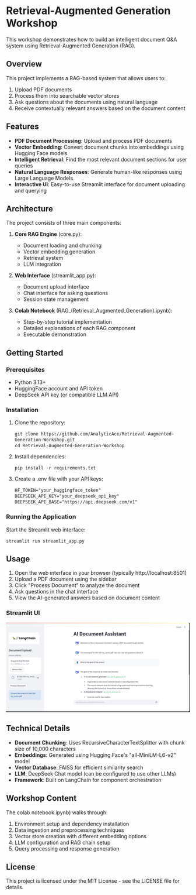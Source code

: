 # Retrieval-Augmented Generation Workshop

This workshop demonstrates how to build an intelligent document Q&A system using Retrieval-Augmented Generation (RAG).

## Overview

This project implements a RAG-based system that allows users to:
1. Upload PDF documents
2. Process them into searchable vector stores
3. Ask questions about the documents using natural language
4. Receive contextually relevant answers based on the document content

## Features

- **PDF Document Processing**: Upload and process PDF documents 
- **Vector Embedding**: Convert document chunks into embeddings using Hugging Face models
- **Intelligent Retrieval**: Find the most relevant document sections for user queries
- **Natural Language Responses**: Generate human-like responses using Large Language Models
- **Interactive UI**: Easy-to-use Streamlit interface for document uploading and querying

## Architecture

The project consists of three main components:

1. **Core RAG Engine** (core.py):
   - Document loading and chunking
   - Vector embedding generation
   - Retrieval system
   - LLM integration

2. **Web Interface** (streamlit_app.py):
   - Document upload interface
   - Chat interface for asking questions
   - Session state management

3. **Colab Notebook** (RAG_(Retrieval_Augmented_Generation).ipynb):
   - Step-by-step tutorial implementation
   - Detailed explanations of each RAG component
   - Executable demonstration

## Getting Started

### Prerequisites

- Python 3.13+
- HuggingFace account and API token
- DeepSeek API key (or compatible LLM API)

### Installation

1. Clone the repository:
   ```
   git clone https://github.com/AnalyticAce/Retrieval-Augmented-Generation-Workshop.git
   cd Retrieval-Augmented-Generation-Workshop
   ```

2. Install dependencies:
   ```
   pip install -r requirements.txt
   ```

3. Create a .env file with your API keys:
   ```
   HF_TOKEN="your_huggingface_token"
   DEEPSEEK_API_KEY="your_deepseek_api_key"
   DEEPSEEK_API_BASE="https://api.deepseek.com/v1"
   ```

### Running the Application

Start the Streamlit web interface:
```
streamlit run streamlit_app.py
```

## Usage

1. Open the web interface in your browser (typically http://localhost:8501)
2. Upload a PDF document using the sidebar
3. Click "Process Document" to analyze the document
4. Ask questions in the chat interface
5. View the AI-generated answers based on document content

### Streamlit UI
![UI](assets/interphase.png)

## Technical Details

- **Document Chunking**: Uses RecursiveCharacterTextSplitter with chunk size of 10,000 characters
- **Embeddings**: Generated using Hugging Face's "all-MiniLM-L6-v2" model
- **Vector Database**: FAISS for efficient similarity search
- **LLM**: DeepSeek Chat model (can be configured to use other LLMs)
- **Framework**: Built on LangChain for component orchestration

## Workshop Content

The colab notebook.ipynb) walks through:

1. Environment setup and dependency installation
2. Data ingestion and preprocessing techniques
3. Vector store creation with different embedding options
4. LLM configuration and RAG chain setup
5. Query processing and response generation

## License

This project is licensed under the MIT License - see the LICENSE file for details.